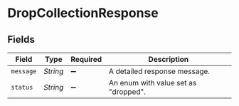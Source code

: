 # DropCollectionResponse


## Fields

| Field                                | Type                                 | Required                             | Description                          |
| ------------------------------------ | ------------------------------------ | ------------------------------------ | ------------------------------------ |
| `message`                            | *String*                             | :heavy_minus_sign:                   | A detailed response message.         |
| `status`                             | *String*                             | :heavy_minus_sign:                   | An enum with value set as "dropped". |